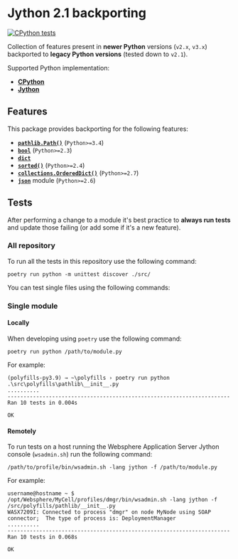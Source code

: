 # Jython 2.1 backporting

[![CPython tests](https://github.com/LukeSavefrogs/jython21-backport/actions/workflows/run-tests.yml/badge.svg)](https://github.com/LukeSavefrogs/jython21-backport/actions/workflows/run-tests.yml)

Collection of features present in **newer Python** versions (`v2.x`, `v3.x`) backported to **legacy Python versions** (tested down to `v2.1`).

Supported Python implementation:

- [**CPython**](https://www.python.org/)
- [**Jython**](https://www.jython.org/)

## Features

This package provides backporting for the following features:

- [**`pathlib.Path()`**](src/polyfills/pathlib/) (`Python>=3.4`)
- [**`bool`**](src/polyfills/stdlib/future_types/bool.py) (`Python>=2.3`)
- [**`dict`**](src/polyfills/stdlib/future_types/dict.py)
- [**`sorted()`**](src/polyfills/stdlib/) (`Python>=2.4`)
- [**`collections.OrderedDict()`**](src/polyfills/collections/) (`Python>=2.7`)
- [**`json`**](src/polyfills/json/) module (`Python>=2.6`)

## Tests

After performing a change to a module it's best practice to **always run tests** and update those failing (or add some if it's a new feature).

### All repository

To run all the tests in this repository use the following command:

```shell
poetry run python -m unittest discover ./src/
```

You can test single files using the following commands:

### Single module

#### Locally

When developing using `poetry` use the following command:

```shell
poetry run python /path/to/module.py
```

For example:

```shell
(polyfills-py3.9) → ~\polyfills › poetry run python .\src\polyfills\pathlib\__init__.py
..........
----------------------------------------------------------------------
Ran 10 tests in 0.004s

OK
```

#### Remotely

To run tests on a host running the Websphere Application Server Jython console (`wsadmin.sh`) run the following command:

```shell
/path/to/profile/bin/wsadmin.sh -lang jython -f /path/to/module.py
```

For example:

```shell
username@hostname ~ $ /opt/Websphere/MyCell/profiles/dmgr/bin/wsadmin.sh -lang jython -f /src/polyfills/pathlib/__init__.py
WASX7209I: Connected to process "dmgr" on node MyNode using SOAP connector;  The type of process is: DeploymentManager
..........
----------------------------------------------------------------------
Ran 10 tests in 0.068s

OK
```
